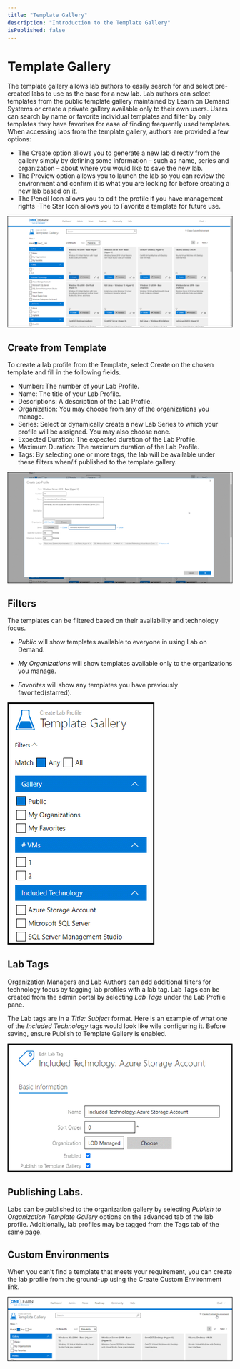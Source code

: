```yaml
---
title: "Template Gallery"
description: "Introduction to the Template Gallery"
isPublished: false
---
```


# Template Gallery

The template gallery allows lab authors to easily search for and select pre-created labs to use as the base for a new lab. Lab authors can select templates from the public template gallery maintained by Learn on Demand Systems or create a private gallery available only to their own users. Users can search by name or favorite individual templates and filter by only templates they have favorites for ease of finding frequently used templates. When accessing labs from the template gallery, authors are provided a few options:

 - The Create option allows you to generate a new lab directly from the gallery simply by defining some information – such as name, series and organization – about where you would like to save the new lab.
 - The Preview option allows you to launch the lab so you can review the environment and confirm it is what you are looking for before creating a new lab based on it.
 - The Pencil Icon allows you to edit the profile if you have management rights
 -The Star Icon allows you to Favorite a template for future use.

![](images/template-gallery.png)

## Create from Template

To create a lab profile from the Template, select Create on the chosen template and fill in the following fields.

- Number: The number of your Lab Profile.
- Name: The title of your Lab Profile.
- Descriptions: A description of the Lab Profile.
- Organization: You may choose from any of the organizations you manage.
- Series: Select or dynamically create a new Lab Series to which your profile will be assigned. You may also choose none.
- Expected Duration: The expected duration of the Lab Profile.
- Maximum Duration: The maximum duration of the Lab Profile.
- Tags: By selecting one or more tags, the lab will be available under these filters when/if published to the template gallery. 

![](images/template-gallery-create-profile.png)

## Filters

The templates can be filtered based on their availability and technology focus.

- *Public* will show templates available to everyone in using Lab on Demand.

- *My Organizations* will show templates available only to the organizations you manage.

- *Favorites* will show any templates you have previously favorited(starred).

![](images/template-gallery-filters.png)

## Lab Tags

Organization Managers and Lab Authors can add additional filters for technology focus by tagging lab profiles with a lab tag. Lab Tags can be created from the admin portal by selecting *Lab Tags* under the Lab Profile pane. 

The Lab tags are in a *Title: Subject* format.
Here is an example of what one of the *Included Technology* tags would look like wile configuring it. Before saving, ensure Publish to Template Gallery is enabled.


![](images/template-gallery-lab-tags.png)

## Publishing Labs.

Labs can be published to the organization gallery by selecting *Publish to Organization Template Gallery* options on the advanced tab of the lab profile. Additionally, lab profiles may be tagged from the Tags tab of the same page.

## Custom Environments

When you can't find a template that meets your requirement, you can create the lab profile from the ground-up using the Create Custom Environment link.

![](images/template-gallery-to-legacy.png)

